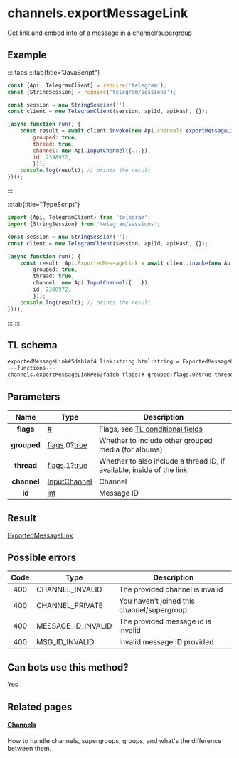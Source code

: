 # channels.exportMessageLink

Get link and embed info of a message in a [channel/supergroup](https://core.telegram.org/api/channel)

## Example

::::tabs
:::tab{title="JavaScript"}

```js
const {Api, TelegramClient} = require('telegram');
const {StringSession} = require('telegram/sessions');

const session = new StringSession('');
const client = new TelegramClient(session, apiId, apiHash, {});

(async function run() {
    const result = await client.invoke(new Api.channels.exportMessageLink({
		grouped: true,
		thread: true,
		channel: new Api.InputChannel({...}),
		id: 2398972,
		}));
    console.log(result); // prints the result
})();
```

:::

:::tab{title="TypeScript"}

```ts
import {Api, TelegramClient} from 'telegram';
import {StringSession} from 'telegram/sessions';

const session = new StringSession('');
const client = new TelegramClient(session, apiId, apiHash, {});

(async function run() {
    const result: Api.ExportedMessageLink = await client.invoke(new Api.channels.exportMessageLink({
		grouped: true,
		thread: true,
		channel: new Api.InputChannel({...}),
		id: 2398972,
		}));
    console.log(result); // prints the result
})();
```

:::
::::

## TL schema

```txt
exportedMessageLink#5dab1af4 link:string html:string = ExportedMessageLink;
---functions---
channels.exportMessageLink#e63fadeb flags:# grouped:flags.0?true thread:flags.1?true channel:InputChannel id:int = ExportedMessageLink;
```

## Parameters

|    Name     | Type                                                                                                                              | Description                                                                                             |
| :---------: | --------------------------------------------------------------------------------------------------------------------------------- | ------------------------------------------------------------------------------------------------------- |
|  **flags**  | [#](https://core.telegram.org/type/%23)                                                                                           | Flags, see [TL conditional fields](https://core.telegram.org/mtproto/TL-combinators#conditional-fields) |
| **grouped** | [flags](https://core.telegram.org/mtproto/TL-combinators#conditional-fields).0?[true](https://core.telegram.org/constructor/true) | Whether to include other grouped media (for albums)                                                     |
| **thread**  | [flags](https://core.telegram.org/mtproto/TL-combinators#conditional-fields).1?[true](https://core.telegram.org/constructor/true) | Whether to also include a thread ID, if available, inside of the link                                   |
| **channel** | [InputChannel](https://core.telegram.org/type/InputChannel)                                                                       | Channel                                                                                                 |
|   **id**    | [int](https://core.telegram.org/type/int)                                                                                         | Message ID                                                                                              |

## Result

[ExportedMessageLink](https://core.telegram.org/type/ExportedMessageLink)

## Possible errors

| Code | Type               | Description                                |
| :--: | ------------------ | ------------------------------------------ |
| 400  | CHANNEL_INVALID    | The provided channel is invalid            |
| 400  | CHANNEL_PRIVATE    | You haven't joined this channel/supergroup |
| 400  | MESSAGE_ID_INVALID | The provided message id is invalid         |
| 400  | MSG_ID_INVALID     | Invalid message ID provided                |

## Can bots use this method?

Yes

## Related pages

#### [Channels](https://core.telegram.org/api/channel)

How to handle channels, supergroups, groups, and what's the difference between them.

